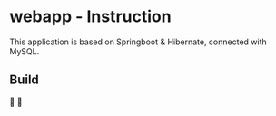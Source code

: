 # webapp - Instruction

This application is based on Springboot & Hibernate, connected with MySQL. 

## Build
    

:memo:
:pencil: